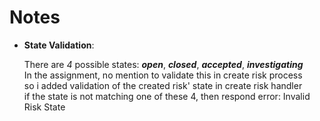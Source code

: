 # Notes

- **State Validation**:

  There are _4_ possible states: **_open_**, **_closed_**, **_accepted_**, **_investigating_**<br>
  In the assignment, no mention to validate this in create risk process<br>
  so i added validation of the created risk' state in create risk handler<br>
  if the state is not matching one of these 4, then respond error: Invalid Risk State<br>
